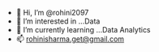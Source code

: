 - 👋 Hi, I’m @rohini2097
- 👀 I’m interested in ...Data  
- 🌱 I’m currently learning ...Data Analytics
- 📫 rohinisharma.get@gmail.com

<!---
rohini2097/rohini2097 is a ✨ special ✨ repository because its `README.md` (this file) appears on your GitHub profile.
You can click the Preview link to take a look at your changes.
--->
